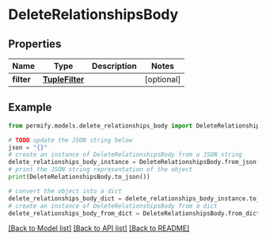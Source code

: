 # DeleteRelationshipsBody


## Properties

Name | Type | Description | Notes
------------ | ------------- | ------------- | -------------
**filter** | [**TupleFilter**](TupleFilter.md) |  | [optional] 

## Example

```python
from permify.models.delete_relationships_body import DeleteRelationshipsBody

# TODO update the JSON string below
json = "{}"
# create an instance of DeleteRelationshipsBody from a JSON string
delete_relationships_body_instance = DeleteRelationshipsBody.from_json(json)
# print the JSON string representation of the object
print(DeleteRelationshipsBody.to_json())

# convert the object into a dict
delete_relationships_body_dict = delete_relationships_body_instance.to_dict()
# create an instance of DeleteRelationshipsBody from a dict
delete_relationships_body_from_dict = DeleteRelationshipsBody.from_dict(delete_relationships_body_dict)
```
[[Back to Model list]](../README.md#documentation-for-models) [[Back to API list]](../README.md#documentation-for-api-endpoints) [[Back to README]](../README.md)


